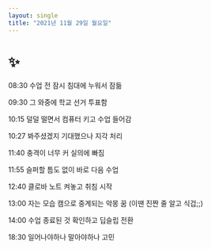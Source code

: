 ```yaml
---
layout: single
title: "2021년 11월 29일 월요일"
---
```


# ✨

08:30 수업 전 잠시 침대에 누워서 잠듦

09:30 그 와중에 학교 선거 투표함

10:15 덜덜 떨면서 컴퓨터 키고 수업 들어감

10:27 봐주셨겠지 기대했으나 지각 처리

11:40 충격이 너무 커 실의에 빠짐

11:55 슬퍼할 틈도 없이 바로 다음 수업

12:40 클로바 노트 켜놓고 취침 시작

13:00 자는 모습 캠으로 중계되는 악몽 꿈 (이땐 진짠 줄 알고 식겁;;)

14:00 수업 종료된 것 확인하고 딥슬립 전환

18:30 일어나야하나 말아야하나 고민
